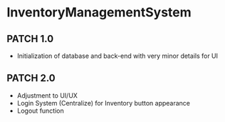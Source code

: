 # InventoryManagementSystem
## PATCH 1.0
- Initialization of database and back-end with very minor details for UI

## PATCH 2.0
- Adjustment to UI/UX
- Login System (Centralize) for Inventory button appearance
- Logout function
